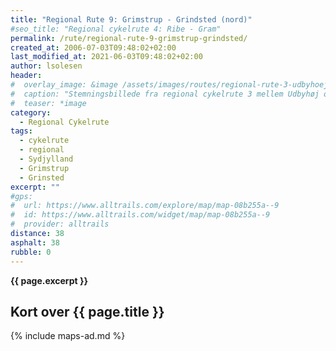 ```yaml
---
title: "Regional Rute 9: Grimstrup - Grindsted (nord)"
#seo_title: "Regional cykelrute 4: Ribe - Gram"
permalink: /rute/regional-rute-9-grimstrup-grindsted/
created_at: 2006-07-03T09:48:02+02:00
last_modified_at: 2021-06-03T09:48:02+02:00
author: lsolesen
header:
#  overlay_image: &image /assets/images/routes/regional-rute-3-udbyhoej-hornslet.jpg
#  caption: "Stemningsbillede fra regional cykelrute 3 mellem Udbyhøj og Hornslet"
#  teaser: *image
category:
  - Regional Cykelrute
tags:
  - cykelrute
  - regional
  - Sydjylland
  - Grimstrup
  - Grinsted
excerpt: ""
#gps:
#  url: https://www.alltrails.com/explore/map/map-08b255a--9
#  id: https://www.alltrails.com/widget/map/map-08b255a--9
#  provider: alltrails
distance: 38
asphalt: 38
rubble: 0
---
```


**{{ page.excerpt }}**

## Kort over {{ page.title }}

{% include maps-ad.md %}
